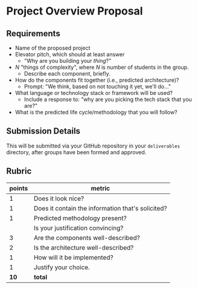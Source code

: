 # Project Overview Proposal

## Requirements
* Name of the proposed project
* Elevator pitch, which should at least answer
  * "Why are you building your _thing_?"
* _N_ "things of complexity", where _N_ is number of students in the group. 
  * Describe each component, briefly.
* How do the components fit together (i.e., predicted architecture)?
    * Prompt: "We think, based on not touching it yet, we'll do..."
* What language or technology stack or framework will be used?	
    * Include a response to: "why are you picking the tech stack that you are?"
* What is the predicted life cycle/methodology that you will follow?	

## Submission Details
This will be submitted via your GitHub repository in your `deliverables` directory, after groups have been formed and approved.

## Rubric
| points | metric                                            |
| ------ | ------------------------------------------------- |
| 1      | Does it look nice?                                |
| 1      | Does it contain the information that's solicited? |
| 1      | &#9; Predicted methodology present?               |
|        | Is your justification convincing?                 |
| 3      | &#9; Are the components well-described?           |
| 2      | &#9; Is the architecture well-described?          |
| 1      | How will it be implemented?                       |
| 1      | Justify your choice.                              |
| **10** | **total**                                         |